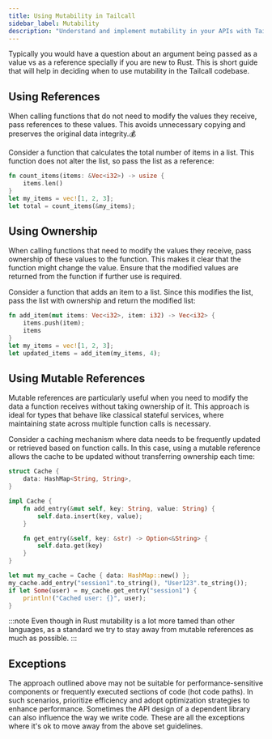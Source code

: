 ```yaml
---
title: Using Mutability in Tailcall
sidebar_label: Mutability
description: "Understand and implement mutability in your APIs with Tailcall. Access comprehensive guides to manage state changes effectively."
---
```


<head>
  <title>Mutability For Developers | Tailcall</title>
</head>
Typically you would have a question about an argument being passed as a value vs as a reference specially if you are new to Rust. This is short guide that will help in deciding when to use mutability in the Tailcall codebase.

## Using References

When calling functions that do not need to modify the values they receive, pass references to these values. This avoids unnecessary copying and preserves the original data integrity.💰

Consider a function that calculates the total number of items in a list. This function does not alter the list, so pass the list as a reference:

```rust
fn count_items(items: &Vec<i32>) -> usize {
    items.len()
}
let my_items = vec![1, 2, 3];
let total = count_items(&my_items);
```

## Using Ownership

When calling functions that need to modify the values they receive, pass ownership of these values to the function. This makes it clear that the function might change the value. Ensure that the modified values are returned from the function if further use is required.

Consider a function that adds an item to a list. Since this modifies the list, pass the list with ownership and return the modified list:

```rust
fn add_item(mut items: Vec<i32>, item: i32) -> Vec<i32> {
    items.push(item);
    items
}
let my_items = vec![1, 2, 3];
let updated_items = add_item(my_items, 4);
```

## Using Mutable References

Mutable references are particularly useful when you need to modify the data a function receives without taking ownership of it. This approach is ideal for types that behave like classical stateful services, where maintaining state across multiple function calls is necessary.

Consider a caching mechanism where data needs to be frequently updated or retrieved based on function calls. In this case, using a mutable reference allows the cache to be updated without transferring ownership each time:

```rust
struct Cache {
    data: HashMap<String, String>,
}

impl Cache {
    fn add_entry(&mut self, key: String, value: String) {
        self.data.insert(key, value);
    }

    fn get_entry(&self, key: &str) -> Option<&String> {
        self.data.get(key)
    }
}

let mut my_cache = Cache { data: HashMap::new() };
my_cache.add_entry("session1".to_string(), "User123".to_string());
if let Some(user) = my_cache.get_entry("session1") {
    println!("Cached user: {}", user);
}
```

:::note
Even though in Rust mutability is a lot more tamed than other languages, as a standard we try to stay away from mutable references as much as possible.
:::

## Exceptions

The approach outlined above may not be suitable for performance-sensitive components or frequently executed sections of code (hot code paths). In such scenarios, prioritize efficiency and adopt optimization strategies to enhance performance. Sometimes the API design of a dependent library can also influence the way we write code. These are all the exceptions where it's ok to move away from the above set guidelines.
